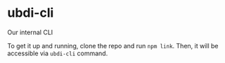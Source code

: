 # ubdi-cli
Our internal CLI

To get it up and running, clone the repo and run `npm link`. Then, it will be accessible via `ubdi-cli` command.
